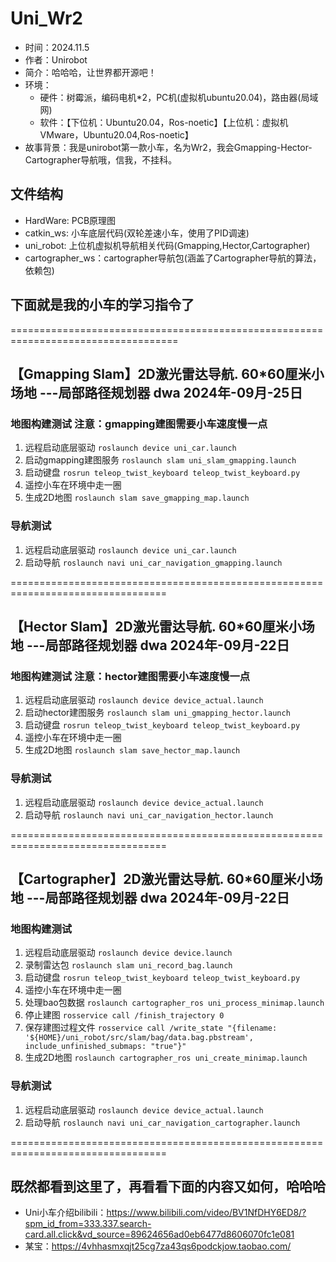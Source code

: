 # Uni_Wr2
- 时间：2024.11.5
- 作者：Unirobot
- 简介：哈哈哈，让世界都开源吧！
- 环境：
  - 硬件：树霉派，编码电机*2，PC机(虚拟机ubuntu20.04)，路由器(局域网)
  - 软件：【下位机：Ubuntu20.04，Ros-noetic】【上位机：虚拟机VMware，Ubuntu20.04,Ros-noetic】
- 故事背景：我是unirobot第一款小车，名为Wr2，我会Gmapping-Hector-Cartographer导航哦，信我，不挂科。

## 文件结构
- HardWare: PCB原理图
- catkin_ws: 小车底层代码(双轮差速小车，使用了PID调速)
- uni_robot: 上位机虚拟机导航相关代码(Gmapping,Hector,Cartographer)
- cartographer_ws：cartographer导航包(涵盖了Cartographer导航的算法，依赖包)

## 下面就是我的小车的学习指令了
===================================================================================
## 【Gmapping Slam】2D激光雷达导航. 60*60厘米小场地 ---局部路径规划器 dwa 2024年-09月-25日
  ### 地图构建测试 注意：gmapping建图需要小车速度慢一点
  1. 远程启动底层驱动 `roslaunch device uni_car.launch `
  2. 启动gmapping建图服务  `roslaunch slam uni_slam_gmapping.launch `
  3. 启动键盘  `rosrun teleop_twist_keyboard teleop_twist_keyboard.py `
  4. 遥控小车在环境中走一圈
  5. 生成2D地图 `roslaunch slam save_gmapping_map.launch `

 ### 导航测试
  1. 远程启动底层驱动 `roslaunch device uni_car.launch `
  2. 启动导航 `roslaunch navi uni_car_navigation_gmapping.launch `


=================================================================================
## 【Hector Slam】2D激光雷达导航. 60*60厘米小场地 ---局部路径规划器 dwa 2024年-09月-22日
  ### 地图构建测试 注意：hector建图需要小车速度慢一点
  1. 远程启动底层驱动 `roslaunch device device_actual.launch `
  2. 启动hector建图服务  `roslaunch slam uni_gmapping_hector.launch `
  3. 启动键盘  `rosrun teleop_twist_keyboard teleop_twist_keyboard.py `
  4. 遥控小车在环境中走一圈
  5. 生成2D地图 `roslaunch slam save_hector_map.launch `

 ### 导航测试
  1. 远程启动底层驱动 `roslaunch device device_actual.launch `
  2. 启动导航 `roslaunch navi uni_car_navigation_hector.launch `



=================================================================================
## 【Cartographer】2D激光雷达导航. 60*60厘米小场地 ---局部路径规划器 dwa 2024年-09月-22日
  ### 地图构建测试
  1. 远程启动底层驱动 `roslaunch device device.launch `
  2. 录制雷达包 `roslaunch slam uni_record_bag.launch `
  3. 启动键盘   `rosrun teleop_twist_keyboard teleop_twist_keyboard.py `
  4. 遥控小车在环境中走一圈
  5. 处理bao包数据 `roslaunch cartographer_ros uni_process_minimap.launch `
  6. 停止建图 `rosservice call /finish_trajectory 0 `
  7. 保存建图过程文件 
    ` rosservice call /write_state "{filename: '${HOME}/uni_robot/src/slam/bag/data.bag.pbstream', include_unfinished_submaps: "true"}" `
  8. 生成2D地图 `roslaunch cartographer_ros uni_create_minimap.launch `

 ### 导航测试
  1. 远程启动底层驱动 `roslaunch device device_actual.launch `
  2. 启动导航 `roslaunch navi uni_car_navigation_cartographer.launch `


=================================================================================
## 既然都看到这里了，再看看下面的内容又如何，哈哈哈
- Uni小车介绍bilibili：https://www.bilibili.com/video/BV1NfDHY6ED8/?spm_id_from=333.337.search-card.all.click&vd_source=89624656ad0eb6477d8606070fc1e081
- 某宝：https://4vhhasmxqjt25cg7za43qs6podckjow.taobao.com/